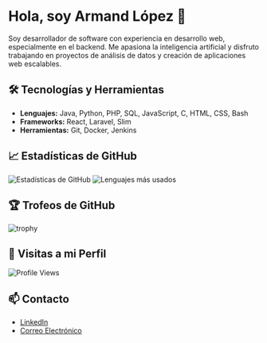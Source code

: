 # Hola, soy Armand López 👋

Soy desarrollador de software con experiencia en desarrollo web, especialmente en el backend. Me apasiona la inteligencia artificial y disfruto trabajando en proyectos de análisis de datos y creación de aplicaciones web escalables.

## 🛠️ Tecnologías y Herramientas
- **Lenguajes:** Java, Python, PHP, SQL, JavaScript, C, HTML, CSS, Bash
- **Frameworks:** React, Laravel, Slim
- **Herramientas:** Git, Docker, Jenkins

## 📈 Estadísticas de GitHub
![Estadísticas de GitHub](https://github-readme-stats.vercel.app/api?username=armandls&show_icons=true&theme=radical)
![Lenguajes más usados](https://github-readme-stats.vercel.app/api/top-langs/?username=armandls&layout=compact&theme=radical)

## 🏆 Trofeos de GitHub
![trophy](https://github-profile-trophy.vercel.app/?username=armandls&theme=onedark)

## 👀 Visitas a mi Perfil
![Profile Views](https://komarev.com/ghpvc/?username=armandls&color=green)

## 📫 Contacto
- [LinkedIn](http://linkedin.com/in/armand-lópez-sanmartín-2485b5241)
- [Correo Electrónico](mailto:armand15062003@gmail.com)
